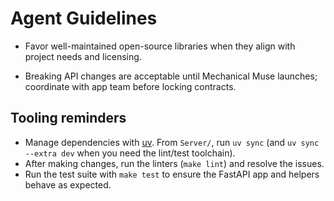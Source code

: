 # Agent Guidelines

- Favor well-maintained open-source libraries when they align with project needs and licensing.

- Breaking API changes are acceptable until Mechanical Muse launches; coordinate with app team before locking contracts.

## Tooling reminders

- Manage dependencies with [uv](https://github.com/astral-sh/uv). From `Server/`, run `uv sync` (and `uv sync --extra dev` when you need the lint/test toolchain).
- After making changes, run the linters (`make lint`) and resolve the issues.
- Run the test suite with `make test` to ensure the FastAPI app and helpers behave as expected.
